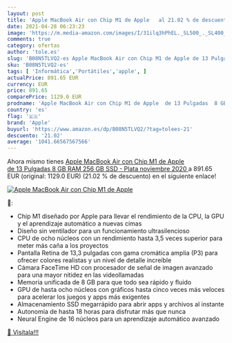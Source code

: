 ```yaml
---
layout: post
title: 'Apple MacBook Air con Chip M1 de Apple   al 21.02 % de descuento'
date: 2021-04-28 06:23:23
image: 'https://m.media-amazon.com/images/I/31ilq3hPhEL._SL500_._SL400_.jpg'
comments: true
category: ofertas
author: 'tole.es'
slug: 'B08N5TLVQ2-es Apple MacBook Air con Chip M1 de Apple de 13 Pulgadas 8 GB...'
sku: 'B08N5TLVQ2-es'
tags: [ 'Informática','Portátiles','apple', ]
actualPrice: 891.65 EUR
currency: EUR
price: 891.65
comparePrice: 1129.0 EUR
prodname: 'Apple MacBook Air con Chip M1 de Apple  de 13 Pulgadas  8 GB RAM  256 GB SSD  - Plata  noviembre 2020 '
country: 'es'
flag: '🇪🇸'
brand: 'Apple'
buyurl: 'https://www.amazon.es/dp/B08N5TLVQ2/?tag=tolees-21'
descuento: '21.02'
average: '1041.66567567566'
---
```


Ahora mismo tienes [Apple MacBook Air con Chip M1 de Apple  de 13 Pulgadas  8 GB RAM  256 GB SSD  - Plata  noviembre 2020 ](https://www.amazon.es/dp/B08N5TLVQ2/?tag=tolees-21) a 891.65 EUR (original: 1129.0 EUR) (21.02 %  de descuento) en el siguiente enlace!

[![Apple MacBook Air con Chip M1 de Apple  ](https://m.media-amazon.com/images/I/31ilq3hPhEL._SL500_._SL400_.jpg)](https://www.amazon.es/dp/B08N5TLVQ2/?tag=tolees-21)

🔎:

- Chip M1 diseñado por Apple para llevar el rendimiento de la CPU, la GPU y el aprendizaje automático a nuevas cimas
- Diseño sin ventilador para un funcionamiento ultrasilencioso
- CPU de ocho núcleos con un rendimiento hasta 3,5 veces superior para meter más caña a los proyectos
- Pantalla Retina de 13,3 pulgadas con gama cromática amplia (P3) para ofrecer colores realistas y un nivel de detalle increíble
- Cámara FaceTime HD con procesador de señal de imagen avanzado para una mayor nitidez en las videollamadas
- Memoria unificada de 8 GB para que todo sea rápido y fluido
- GPU de hasta ocho núcleos con gráficos hasta cinco veces más veloces para acelerar los juegos y apps más exigentes
- Almacenamiento SSD megarrápido para abrir apps y archivos al instante
- Autonomía de hasta 18 horas para disfrutar más que nunca
- Neural Engine de 16 núcleos para un aprendizaje automático avanzado

[🛒 Visítala!!!](https://www.amazon.es/dp/B08N5TLVQ2/?tag=tolees-21)
